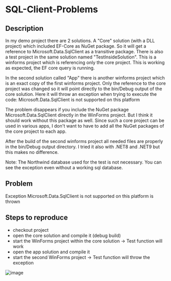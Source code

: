 # SQL-Client-Problems

## Description
In my demo project there are 2 solutions. A "Core" solution (with a DLL project) which included EF-Core as NuGet package. So it will get a reference to Microsoft.Data.SqlClient as a transitive package. There is also a test project in the same solution named "TestInsideSolution". This is a winforms project which is referencing only the core project. This is working as expected, the EF core query is running.

In the second solution called "App" there is another winforms project which is an exact copy of the first winforms project. Only the reference to the core project was changed so it will point directly to the bin/Debug output of the core solution. Here it will throw an exception when trying to execute the code: Microsoft.Data.SqlClient is not supported on this platform

The problem disappears if you include the NuGet package Microsoft.Data.SqlClient directly in the WinForms project. But I think it should work without this package as well. Since such a core project can be used in various apps, I don't want to have to add all the NuGet packages of the core project to each app.

After the build of the second winforms project all needed files are properly in the bin/Debug output directory. I tried it also with .NET8 and .NET9 but this makes no difference. 

Note: The Northwind database used for the test is not necessary. You can see the exception even without a working sql database.

## Problem
Exception Microsoft.Data.SqlClient is not supported on this platform is thrown

## Steps to reproduce
- checkout project
- open the core solution and compile it (debug build)
- start the WinForms project within the core solution -> Test function will work
- open the app solution and compile it
- start the second WinForms project -> Test function will throw the exception
  

![image](https://github.com/user-attachments/assets/3431d5db-8c86-4969-a15f-c17e784b3284)

